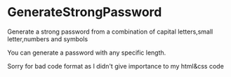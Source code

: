 # GenerateStrongPassword
Generate a strong password from a combination of capital letters,small letter,numbers and symbols

You can generate a password with any specific length.

Sorry for bad code format as I didn't give importance to my html&css code
